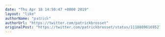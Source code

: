 ```yaml
---
date: "Thu Apr 18 14:50:47 +0000 2019"
layout: "like"
authorName: "𝕡𝕒𝕥𝕣𝕚𝕔𝕜"
authorUrl: "https://twitter.com/patrickbrosset"
originalPost: "https://twitter.com/patrickbrosset/status/1118889616952766466"
---
```

